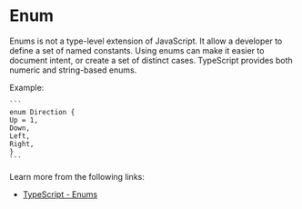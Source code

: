 # Enum

Enums is not a type-level extension of JavaScript. It allow a developer to define a set of named constants. Using enums can make it easier to document intent, or create a set of distinct cases. TypeScript provides both numeric and string-based enums.

Example:

    ```
    enum Direction {
    Up = 1,
    Down,
    Left,
    Right,
    }
    ```

Learn more from the following links:

- [TypeScript - Enums](https://www.typescriptlang.org/docs/handbook/enums.html)